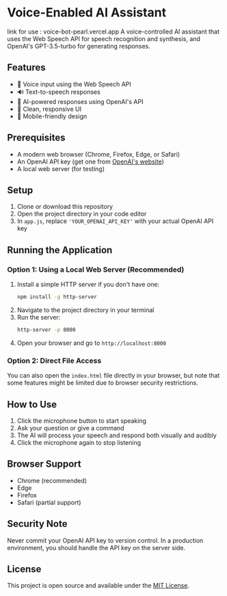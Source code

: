 # Voice-Enabled AI Assistant
link for use : voice-bot-pearl.vercel.app
A voice-controlled AI assistant that uses the Web Speech API for speech recognition and synthesis, and OpenAI's GPT-3.5-turbo for generating responses.

## Features

- 🎤 Voice input using the Web Speech API
- 🔊 Text-to-speech responses
- 🤖 AI-powered responses using OpenAI's API
- 🎨 Clean, responsive UI
- 📱 Mobile-friendly design

## Prerequisites

- A modern web browser (Chrome, Firefox, Edge, or Safari)
- An OpenAI API key (get one from [OpenAI's website](https://platform.openai.com/))
- A local web server (for testing)

## Setup

1. Clone or download this repository
2. Open the project directory in your code editor
3. In `app.js`, replace `'YOUR_OPENAI_API_KEY'` with your actual OpenAI API key

## Running the Application

### Option 1: Using a Local Web Server (Recommended)

1. Install a simple HTTP server if you don't have one:
   ```bash
   npm install -g http-server
   ```
2. Navigate to the project directory in your terminal
3. Run the server:
   ```bash
   http-server -p 8000
   ```
4. Open your browser and go to `http://localhost:8000`

### Option 2: Direct File Access
You can also open the `index.html` file directly in your browser, but note that some features might be limited due to browser security restrictions.

## How to Use

1. Click the microphone button to start speaking
2. Ask your question or give a command
3. The AI will process your speech and respond both visually and audibly
4. Click the microphone again to stop listening

## Browser Support

- Chrome (recommended)
- Edge
- Firefox
- Safari (partial support)

## Security Note

Never commit your OpenAI API key to version control. In a production environment, you should handle the API key on the server side.

## License

This project is open source and available under the [MIT License](LICENSE).
